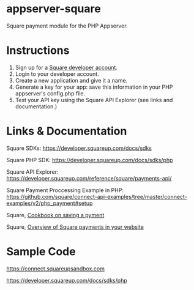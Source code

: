 # appserver-square
Square payment module for the PHP Appserver.


# Instructions
1. Sign up for a [Square developer account](https://squareup.com/signup?v=developers).
2. Login to your developer account.
3. Create a new application and give it a name.
4. Generate a key for your app: save this information in your PHP appserver's config.php file.
5. Test your API key using the Square API Explorer (see links and documentation.)

# Links & Documentation
Square SDKs: https://developer.squareup.com/docs/sdks

Square PHP SDK: https://developer.squareup.com/docs/sdks/php

Square API Explorer: https://developer.squareup.com/reference/square/payments-api/

Square Payment Proccessing Example in PHP: https://github.com/square/connect-api-examples/tree/master/connect-examples/v2/php_payment#setup

Square, [Cookbook on saving a pyment](https://developer.squareup.com/docs/customers-api/cookbook/save-cards-on-file)

Square, [Overview of Square payments in your website](https://developer.squareup.com/docs/payment-form/overview)


# Sample Code
https://connect.squareupsandbox.com

https://developer.squareup.com/docs/sdks/php
